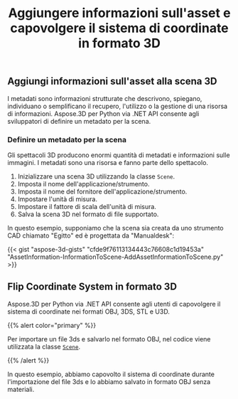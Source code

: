 ﻿---
title: Aggiungere informazioni sull'asset e capovolgere il sistema di coordinate in formato 3D
type: docs
weight: 10
url: /it/python-net/add-an-asset-information-and-flip-coordinate-system-in-3d-formats/
description: I metadati sono informazioni strutturate che descrivono, spiegano, individuano o semplificano il recupero, l'utilizzo o la gestione di una risorsa di informazioni. Aspose.3D per Python via .NET API consente agli sviluppatori di definire un metadato per la scena.
---
## **Aggiungi informazioni sull'asset alla scena 3D**
I metadati sono informazioni strutturate che descrivono, spiegano, individuano o semplificano il recupero, l'utilizzo o la gestione di una risorsa di informazioni. Aspose.3D per Python via .NET API consente agli sviluppatori di definire un metadato per la scena.
### **Definire un metadato per la scena**
Gli spettacoli 3D producono enormi quantità di metadati e informazioni sulle immagini. I metadati sono una risorsa e fanno parte dello spettacolo.

1. Inizializzare una scena 3D utilizzando la classe `Scene`.
1. Imposta il nome dell'applicazione/strumento.
1. Imposta il nome del fornitore dell'applicazione/strumento.
1. Impostare l'unità di misura.
1. Impostare il fattore di scala dell'unità di misura.
1. Salva la scena 3D nel formato di file supportato.

In questo esempio, supponiamo che la scena sia creata da uno strumento CAD chiamato "Egitto" ed è progettata da "Manualdesk":

{{< gist "aspose-3d-gists" "cfde9f76113134443c76608c1d19453a" "AssetInformation-InformationToScene-AddAssetInformationToScene.py" >}}
## **Flip Coordinate System in formato 3D**
Aspose.3D per Python via .NET API consente agli utenti di capovolgere il sistema di coordinate nei formati OBJ, 3DS, STL e U3D.

{{% alert color="primary" %}} 

Per importare un file 3ds e salvarlo nel formato OBJ, nel codice viene utilizzata la classe [`Scene`](https://reference.aspose.com/3d/net/aspose.threed/scene).

{{% /alert %}} 

In questo esempio, abbiamo capovolto il sistema di coordinate durante l'importazione del file 3ds e lo abbiamo salvato in formato OBJ senza materiali.

